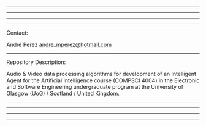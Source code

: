 ********************************************************************************************************
********************************************************************************************************
********************************************************************************************************
********************************************************************************************************

Contact: 		

  André Perez
  andre_mperez@hotmail.com
  
********************************************************************************************************  

Repository Description:

  Audio & Video data processing algorithms for development of an Intelligent Agent for the Artificial
  Intelligence course (COMPSCI 4004) in the Electronic and Software Engineering undergraduate program 
  at the University of Glasgow (UoG) / Scotland / United Kingdom.
  
********************************************************************************************************
********************************************************************************************************
********************************************************************************************************
********************************************************************************************************
